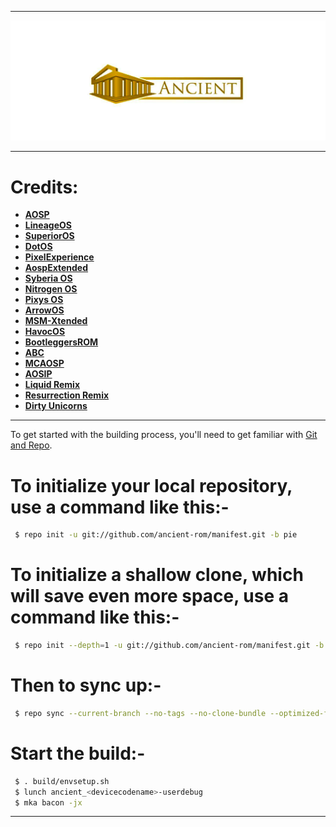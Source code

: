 -----------------------------------------------------------------------------

<p align="center">
 <img src="https://github.com/ancient-rom/manifest/blob/pie/ancient.png" > 
</p>

-----------------------------------------------------------------------------
Credits:
=======
 * [**AOSP**](https://android.googlesource.com)
 * [**LineageOS**](https://github.com/LineageOS)
 * [**SuperiorOS**](https://github.com/SuperiorOS)
 * [**DotOS**](https://github.com/DotOS)
 * [**PixelExperience**](https://github.com/PixelExperience)
 * [**AospExtended**](https://github.com/AospExtended)
 * [**Syberia OS**](https://github.com/syberia-project)
 * [**Nitrogen OS**](https://github.com/nitrogen-project)
 * [**Pixys OS**](https://github.com/PixysOS)
 * [**ArrowOS**](https://github.com/ArrowOS)
 * [**MSM-Xtended**](https://github.com/Project-Xtended)
 * [**HavocOS**](https://github.com/Havoc-OS)
 * [**BootleggersROM**](https://github.com/BootleggersROM)
 * [**ABC**](https://github.com/ezio84?tab=repositories)
 * [**MCAOSP**]()
 * [**AOSIP**](https://github.com/aosip)
 * [**Liquid Remix**](https://github.com/liquidremix)
 * [**Resurrection Remix**](https://github.com/ResurrectionRemix)
 * [**Dirty Unicorns**](https://github.com/DirtyUnicorns)

-----------------------------------------------------------------------------

To get started with the building process, you'll need to get familiar with [Git and Repo](http://source.android.com/source/using-repo.html).

# To initialize your local repository, use a command like this:-

```bash
 $ repo init -u git://github.com/ancient-rom/manifest.git -b pie
```

# To initialize a shallow clone, which will save even more space, use a command like this:-

```bash
 $ repo init --depth=1 -u git://github.com/ancient-rom/manifest.git -b pie
```

# Then to sync up:- 

```bash
 $ repo sync --current-branch --no-tags --no-clone-bundle --optimized-fetch --force-broken --force-sync -j8
```

# Start the build:-

```bash
 $ . build/envsetup.sh
 $ lunch ancient_<devicecodename>-userdebug
 $ mka bacon -jx
```
-----------------------------------------------------------------------------

